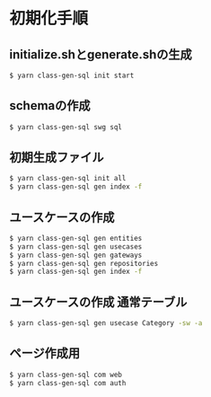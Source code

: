 # 初期化手順

## initialize.shとgenerate.shの生成
```bash
$ yarn class-gen-sql init start
```

## schemaの作成
```bash
$ yarn class-gen-sql swg sql
```

## 初期生成ファイル
```bash
$ yarn class-gen-sql init all
$ yarn class-gen-sql gen index -f
```

## ユースケースの作成 
```bash
$ yarn class-gen-sql gen entities
$ yarn class-gen-sql gen usecases
$ yarn class-gen-sql gen gateways
$ yarn class-gen-sql gen repositories
$ yarn class-gen-sql gen index -f
```

## ユースケースの作成 通常テーブル
```bash
$ yarn class-gen-sql gen usecase Category -sw -a
```

## ページ作成用
```bash
$ yarn class-gen-sql com web
$ yarn class-gen-sql com auth
```

